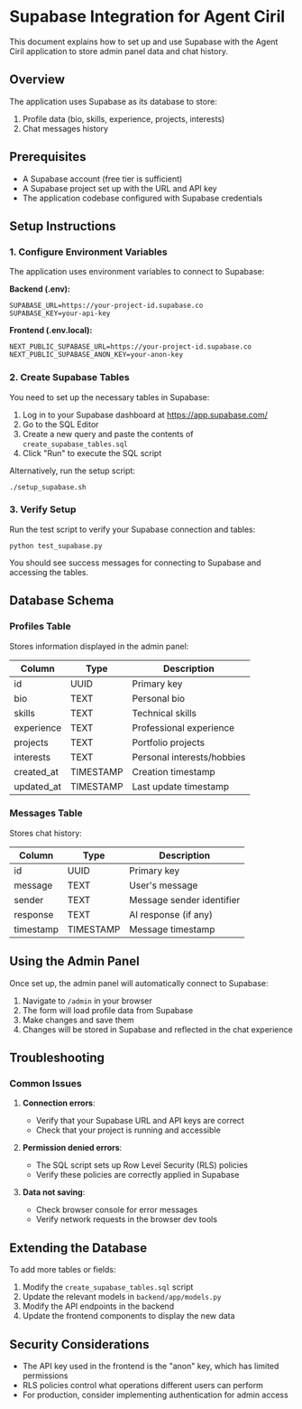 # Supabase Integration for Agent Ciril

This document explains how to set up and use Supabase with the Agent Ciril application to store admin panel data and chat history.

## Overview

The application uses Supabase as its database to store:
1. Profile data (bio, skills, experience, projects, interests)
2. Chat messages history

## Prerequisites

- A Supabase account (free tier is sufficient)
- A Supabase project set up with the URL and API key
- The application codebase configured with Supabase credentials

## Setup Instructions

### 1. Configure Environment Variables

The application uses environment variables to connect to Supabase:

**Backend (.env):**
```
SUPABASE_URL=https://your-project-id.supabase.co
SUPABASE_KEY=your-api-key
```

**Frontend (.env.local):**
```
NEXT_PUBLIC_SUPABASE_URL=https://your-project-id.supabase.co
NEXT_PUBLIC_SUPABASE_ANON_KEY=your-anon-key
```

### 2. Create Supabase Tables

You need to set up the necessary tables in Supabase:

1. Log in to your Supabase dashboard at https://app.supabase.com/
2. Go to the SQL Editor
3. Create a new query and paste the contents of `create_supabase_tables.sql`
4. Click "Run" to execute the SQL script

Alternatively, run the setup script:
```
./setup_supabase.sh
```

### 3. Verify Setup

Run the test script to verify your Supabase connection and tables:
```
python test_supabase.py
```

You should see success messages for connecting to Supabase and accessing the tables.

## Database Schema

### Profiles Table

Stores information displayed in the admin panel:

| Column      | Type      | Description                   |
|-------------|-----------|-------------------------------|
| id          | UUID      | Primary key                   |
| bio         | TEXT      | Personal bio                  |
| skills      | TEXT      | Technical skills              |
| experience  | TEXT      | Professional experience       |
| projects    | TEXT      | Portfolio projects            |
| interests   | TEXT      | Personal interests/hobbies    |
| created_at  | TIMESTAMP | Creation timestamp            |
| updated_at  | TIMESTAMP | Last update timestamp         |

### Messages Table

Stores chat history:

| Column     | Type      | Description                   |
|------------|-----------|-------------------------------|
| id         | UUID      | Primary key                   |
| message    | TEXT      | User's message                |
| sender     | TEXT      | Message sender identifier     |
| response   | TEXT      | AI response (if any)          |
| timestamp  | TIMESTAMP | Message timestamp             |

## Using the Admin Panel

Once set up, the admin panel will automatically connect to Supabase:

1. Navigate to `/admin` in your browser
2. The form will load profile data from Supabase
3. Make changes and save them
4. Changes will be stored in Supabase and reflected in the chat experience

## Troubleshooting

### Common Issues

1. **Connection errors**:
   - Verify that your Supabase URL and API keys are correct
   - Check that your project is running and accessible

2. **Permission denied errors**:
   - The SQL script sets up Row Level Security (RLS) policies
   - Verify these policies are correctly applied in Supabase

3. **Data not saving**:
   - Check browser console for error messages
   - Verify network requests in the browser dev tools

## Extending the Database

To add more tables or fields:

1. Modify the `create_supabase_tables.sql` script
2. Update the relevant models in `backend/app/models.py`
3. Modify the API endpoints in the backend
4. Update the frontend components to display the new data

## Security Considerations

- The API key used in the frontend is the "anon" key, which has limited permissions
- RLS policies control what operations different users can perform
- For production, consider implementing authentication for admin access 
